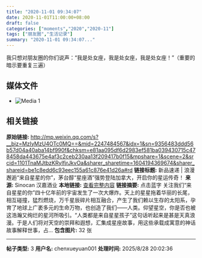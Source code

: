 ```yaml
---
title: "2020-11-01 09:34:07"
date: 2020-11-01T11:00:00+08:00
draft: false
categories: ["moments","2020","2020-11"]
tags: ["朋友圈","生活记录"]
summary: "2020-11-01 09:34:07..."
---
```


我只想对朋友圈的你们说声：“我是处女座，我是处女座，我是处女座！”（重要的暗示要重复三遍）

## 媒体文件

- ![Media 1](/Moments/photos/2020-11-01/202011010934070.jpg)

## 相关链接

**原始链接:** http://mp.weixin.qq.com/s?__biz=MzIyMzU4OTc0MQ==&mid=2247484567&idx=1&sn=9356483ddd56b57d04a40aba14bf990f&chksm=e81aa095df6d2983ef581ba039430715c478458da443675e4af3c2ceb230aa13f209417b0f15&mpshare=1&scene=2&srcid=1101TnaMJtbzKRylfjrJkvOa&sharer_sharetime=1604194369674&sharer_shareid=be1c8edd6c93eec155a61c876e41d26a#rd
**链接标题:** 新品速递 | 浪漫邂逅“来自星星的你”，茅台醇“星座酒”强势登陆加拿大，开启你的星运传奇！
**来源:** Sinocan 汉嘉酒业
**本地链接:** [查看完整内容](/link_content/2020/11/2020-11-01-1/link_content/)
**链接摘要:** 点击蓝字 关注我们“来自星星的你”四十亿年前的宇宙发生了一次大爆炸。天上的星星拖着华丽的长尾，相互碰撞，猛烈燃烧，万千星辰碎片相互融合，产生了我们赖以生存的太阳系，孕育了地球上广袤多元的生命万物，也创造了我们——人类。仰望星空，你是否也被这浩瀚又绚烂的星河所吸引。“人类都是来自星星孩子”这句话听起来是甚是天真浪漫。于是人们将对天空的崇拜和遐想，汇集成星座故事，用这些承载成寓意的神话故事解释世事，占...
**包含图片:** 32 张

---

**帖子类型:** 3
**用户名:** chenxueyuan001
**处理时间:** 2025/8/28 20:02:36